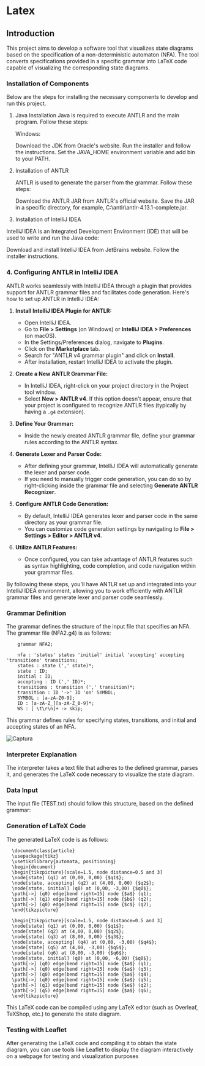 # Latex
## Introduction

This project aims to develop a software tool that visualizes state diagrams based on the specification of a non-deterministic automaton (NFA). The tool converts specifications provided in a specific grammar into LaTeX code capable of visualizing the corresponding state diagrams.
### Installation of Components

Below are the steps for installing the necessary components to develop and run this project.
1. Java Installation
   Java is required to execute ANTLR and the main program. Follow these steps:

   Windows:

   Download the JDK from Oracle's website.
   Run the installer and follow the instructions.
       Set the JAVA_HOME environment variable and add bin to your PATH.

2. Installation of ANTLR

   ANTLR is used to generate the parser from the grammar. Follow these steps:

   Download the ANTLR JAR from ANTLR's official website.
   Save the JAR in a specific directory, for example, C:\antlr\antlr-4.13.1-complete.jar.

3. Installation of IntelliJ IDEA

IntelliJ IDEA is an Integrated Development Environment (IDE) that will be used to write and run the Java code:

   Download and install IntelliJ IDEA from JetBrains website.
   Follow the installer instructions.

### 4. Configuring ANTLR in IntelliJ IDEA

ANTLR works seamlessly with IntelliJ IDEA through a plugin that provides support for ANTLR grammar files and facilitates code generation. Here's how to set up ANTLR in IntelliJ IDEA:

1. **Install IntelliJ IDEA Plugin for ANTLR:**
    - Open IntelliJ IDEA.
    - Go to **File > Settings** (on Windows) or **IntelliJ IDEA > Preferences** (on macOS).
    - In the Settings/Preferences dialog, navigate to **Plugins**.
    - Click on the **Marketplace** tab.
    - Search for "ANTLR v4 grammar plugin" and click on **Install**.
    - After installation, restart IntelliJ IDEA to activate the plugin.

2. **Create a New ANTLR Grammar File:**
    - In IntelliJ IDEA, right-click on your project directory in the Project tool window.
    - Select **New > ANTLR v4**. If this option doesn't appear, ensure that your project is configured to recognize ANTLR files (typically by having a `.g4` extension).

3. **Define Your Grammar:**
    - Inside the newly created ANTLR grammar file, define your grammar rules according to the ANTLR syntax.

4. **Generate Lexer and Parser Code:**
    - After defining your grammar, IntelliJ IDEA will automatically generate the lexer and parser code.
    - If you need to manually trigger code generation, you can do so by right-clicking inside the grammar file and selecting **Generate ANTLR Recognizer**.

5. **Configure ANTLR Code Generation:**
    - By default, IntelliJ IDEA generates lexer and parser code in the same directory as your grammar file.
    - You can customize code generation settings by navigating to **File > Settings > Editor > ANTLR v4**.

6. **Utilize ANTLR Features:**
    - Once configured, you can take advantage of ANTLR features such as syntax highlighting, code completion, and code navigation within your grammar files.

By following these steps, you'll have ANTLR set up and integrated into your IntelliJ IDEA environment, allowing you to work efficiently with ANTLR grammar files and generate lexer and parser code seamlessly.

### Grammar Definition

The grammar defines the structure of the input file that specifies an NFA. The grammar file (NFA2.g4) is as follows:

        grammar NFA2;

        nfa : 'states' states 'initial' initial 'accepting' accepting 'transitions' transitions;
        states : state (',' state)*;
        state : ID;
        initial : ID;
        accepting : ID (',' ID)*;
        transitions : transition (',' transition)*;
        transition : ID '->' ID 'on' SYMBOL;
        SYMBOL : [a-zA-Z0-9];
        ID : [a-zA-Z_][a-zA-Z_0-9]*;
        WS : [ \t\r\n]+ -> skip;

This grammar defines rules for specifying states, transitions, and initial and accepting states of an NFA.

![Captura](https://github.com/sakiry1/latex/assets/38807848/4d680059-e047-4972-b43c-d0a4deece87a)


### Interpreter Explanation

The interpreter takes a text file that adheres to the defined grammar, parses it, and generates the LaTeX code necessary to visualize the state diagram.

### Data Input

The input file (TEST.txt) should follow this structure, based on the defined grammar:

### Generation of LaTeX Code

The generated LaTeX code is as follows:

      \documentclass{article}
      \usepackage{tikz}
      \usetikzlibrary{automata, positioning}
      \begin{document}
      \begin{tikzpicture}[scale=1.5, node distance=0.5 and 3]
      \node[state] (q1) at (0,00, 0,00) {$q1$};
      \node[state, accepting] (q2) at (4,00, 0,00) {$q2$};
      \node[state, initial] (q0) at (0,00, -3,00) {$q0$};
      \path[->] (q0) edge[bend right=15] node {$a$} (q1);
      \path[->] (q1) edge[bend right=15] node {$b$} (q2);
      \path[->] (q0) edge[bend right=15] node {$c$} (q2);
      \end{tikzpicture}

      \begin{tikzpicture}[scale=1.5, node distance=0.5 and 3]
      \node[state] (q1) at (0,00, 0,00) {$q1$};
      \node[state] (q2) at (4,00, 0,00) {$q2$};
      \node[state] (q3) at (8,00, 0,00) {$q3$};
      \node[state, accepting] (q4) at (0,00, -3,00) {$q4$};
      \node[state] (q5) at (4,00, -3,00) {$q5$};
      \node[state] (q6) at (8,00, -3,00) {$q6$};
      \node[state, initial] (q0) at (0,00, -6,00) {$q0$};
      \path[->] (q0) edge[bend right=15] node {$a$} (q1);
      \path[->] (q0) edge[bend right=15] node {$a$} (q3);
      \path[->] (q0) edge[bend right=15] node {$a$} (q4);
      \path[->] (q0) edge[bend right=15] node {$a$} (q5);
      \path[->] (q1) edge[bend right=15] node {$e$} (q2);
      \path[->] (q5) edge[bend right=15] node {$a$} (q6);
      \end{tikzpicture}

This LaTeX code can be compiled using any LaTeX editor (such as Overleaf, TeXShop, etc.) to generate the state diagram.
### Testing with Leaflet

After generating the LaTeX code and compiling it to obtain the state diagram, you can use tools like Leaflet to display the diagram interactively on a webpage for testing and visualization purposes

